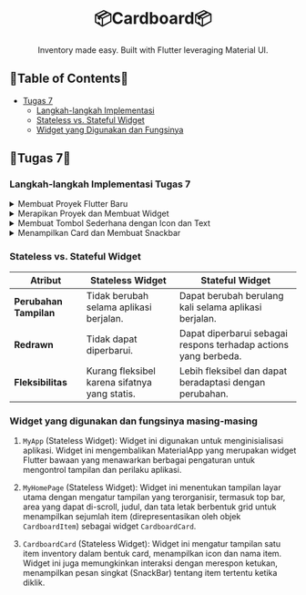 <h1 align="center">
  📦Cardboard📦
</h1>
<p align="center">
  Inventory made easy. Built with Flutter leveraging Material UI.
</p>


## 📃Table of Contents📃

- [Tugas 7](#tugas-7)
    - [Langkah-langkah Implementasi](#langkah-langkah-implementasi-tugas-7)
    - [Stateless vs. Stateful Widget](#stateless-vs-stateful-widget)
    - [Widget yang Digunakan dan Fungsinya](#widget-yang-digunakan-dan-fungsinya-masing-masing)

## 📱Tugas 7📱

### Langkah-langkah Implementasi Tugas 7
<details>
<summary>Membuat Proyek Flutter Baru</summary>
Untuk membuat proyek flutter, saya memasukkan command ini di terminal
  
```
flutter create Cardboard #Cardboard adalah nama aplikasi
```
Saya melewati step enable web support karena sudah menggunakan iOS emulator XCode.
</details>
<details>
<summary>Merapikan Proyek dan Membuat Widget</summary>
  
Saya memindahkan beberapa baris kode dari `lib`/`main.dart` ke dalam file baru yang saya buat di dalam folder `lib` juga, `menu.dart`, untuk merapikan struktur proyek. Tidak lupa menambahkan kode berikut pada bagian paling atas file `menu.dart`:
  
```
import 'package:shopping_list/menu.dart';
```
Kemudian, saya mengganti `MyHomePage(title: 'Flutter Demo Home Page')` menjadi `MyHomePage()` pada file `main.dart` serta 
mengganti `({super.key, required this.title})` dengan `({Key? key}) : super(key: key);` dan menghapus `final String title;` pada file `menu.dart`. Saya juga menghapus fungsi `State` yang ada di bawah `MyHomePage`.
</details>
<details>
<summary>Membuat Tombol Sederhana dengan Icon dan Text</summary>
Saya men-define tipe-tipe dalam list sebagai berikut:
  
```
class CardboardItem {
  final String name;
  final IconData icon;
  final Color backgroundColor;

  CardboardItem(this.name, this.icon, this.backgroundColor);
}
```

Kemudian, saya membuat List berikut:

```
final List<CardboardItem> items = [
    CardboardItem("My Product", Icons.checklist, const Color(0xFFF28582)),
    CardboardItem("Add Product", Icons.add_shopping_cart, const Color(0xFF84A59E)),
    CardboardItem("Logout", Icons.logout, const Color(0xFFF5BD60)),
  ];
```

Setelah itu, saya menambahkan kode berikut di dalam `Widget` build:

```
return Scaffold(
      appBar: AppBar(
        title: const Text(
          'Cardboard',
        ),
      ),
      body: SingleChildScrollView(
        // Widget wrapper yang dapat discroll
        child: Padding(
          padding: const EdgeInsets.all(10.0), // Set padding dari halaman
          child: Column(
            // Widget untuk menampilkan children secara vertikal
            children: <Widget>[
              const Padding(
                padding: EdgeInsets.only(top: 10.0, bottom: 10.0),
                // Widget Text untuk menampilkan tulisan dengan alignment center dan style yang sesuai
                child: Text(
                  'My Cardboard', // Text yang menandakan toko
                  textAlign: TextAlign.center,
                  style: TextStyle(
                    fontSize: 30,
                    fontWeight: FontWeight.bold,
                  ),
                ),
              ),
              // Grid layout
              GridView.count(
                // Container pada card kita.
                primary: true,
                padding: const EdgeInsets.all(20),
                crossAxisSpacing: 10,
                mainAxisSpacing: 10,
                crossAxisCount: 3,
                shrinkWrap: true,
                children: items.map((CardboardItem item) {
                  // Iterasi untuk setiap item
                  return CardboardCard(item);
                }).toList(),
              ),
            ],
          ),
        ),
      ),
    );
```
</details>
<details>
<summary>Menampilkan Card dan Membuat Snackbar</summary>
Saya menambahkan widget stateless berikut untuk menampilkan card dan SnackBar:
  
```
class CardboardCard extends StatelessWidget {
  final CardboardItem item;
  const CardboardCard(this.item, {super.key}); // Constructor

  @override
  Widget build(BuildContext context) {
    return Material(
      color: item.backgroundColor,
      child: InkWell(
        // Area responsive terhadap sentuhan
        onTap: () {
          // Memunculkan SnackBar ketika diklik
          ScaffoldMessenger.of(context)
            ..hideCurrentSnackBar()
            ..showSnackBar(SnackBar(
                content: Text("Kamu telah menekan tombol ${item.name}!")));
        },
        child: Container(
          // Container untuk menyimpan Icon dan Text
          padding: const EdgeInsets.all(8),
          child: Center(
            child: Column(
              mainAxisAlignment: MainAxisAlignment.center,
              children: [
                Icon(
                  item.icon,
                  color: Colors.white,
                  size: 30.0,
                ),
                const Padding(padding: EdgeInsets.all(3)),
                Text(
                  item.name,
                  textAlign: TextAlign.center,
                  style: const TextStyle(color: Colors.white),
                ),
              ],
            ),
          ),
        ),
      ),
    );
  }
}
```
</details>

### Stateless vs. Stateful Widget
| Atribut                   | Stateless Widget                                      | Stateful Widget                                        |
|---------------------------|-------------------------------------------------------|--------------------------------------------------------|
| **Perubahan Tampilan**    | Tidak berubah selama aplikasi berjalan.               | Dapat berubah berulang kali selama aplikasi berjalan.  |
| **Redrawn**               | Tidak dapat diperbarui.                               | Dapat diperbarui sebagai respons terhadap actions yang berbeda. |
| **Fleksibilitas**         | Kurang fleksibel karena sifatnya yang statis.         | Lebih fleksibel dan dapat beradaptasi dengan perubahan. |

### Widget yang digunakan dan fungsinya masing-masing
1. `MyApp` (Stateless Widget): Widget ini digunakan untuk menginisialisasi aplikasi. Widget ini mengembalikan MaterialApp yang merupakan widget Flutter bawaan yang menawarkan berbagai pengaturan untuk mengontrol tampilan dan perilaku aplikasi.

2. `MyHomePage` (Stateless Widget): Widget ini menentukan tampilan layar utama dengan mengatur tampilan yang terorganisir, termasuk top bar, area yang dapat di-scroll, judul, dan tata letak berbentuk grid untuk menampilkan sejumlah item (direpresentasikan oleh objek `CardboardItem`) sebagai widget `CardboardCard`.

3. `CardboardCard` (Stateless Widget): Widget ini mengatur tampilan satu item inventory dalam bentuk card, menampilkan icon dan nama item. Widget ini juga memungkinkan interaksi dengan merespon ketukan, menampilkan pesan singkat (SnackBar) tentang item tertentu ketika diklik.
